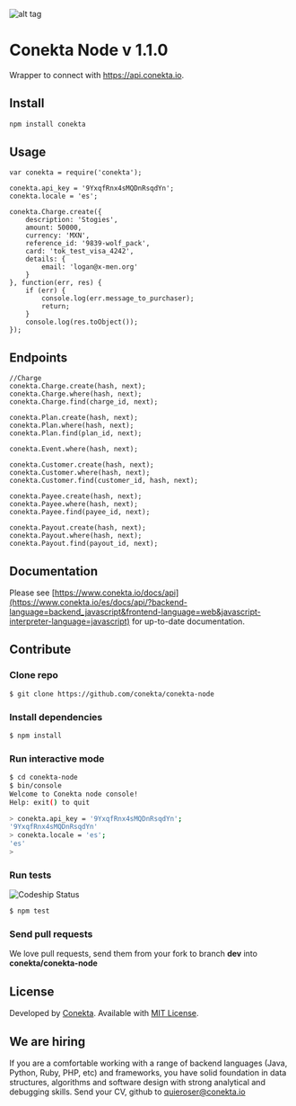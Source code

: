![alt tag](https://raw.github.com/conekta/conekta-node/master/readme_files/cover.png)

Conekta Node v 1.1.0
======================

Wrapper to connect with https://api.conekta.io.

## Install

```sh
npm install conekta
```

## Usage

```node
var conekta = require('conekta');

conekta.api_key = '9YxqfRnx4sMQDnRsqdYn';
conekta.locale = 'es';

conekta.Charge.create({
    description: 'Stogies',
    amount: 50000,
    currency: 'MXN',
    reference_id: '9839-wolf_pack',
    card: 'tok_test_visa_4242',
    details: {
        email: 'logan@x-men.org'
    }
}, function(err, res) {
    if (err) {
        console.log(err.message_to_purchaser);
        return;
    }
    console.log(res.toObject());
});
```

## Endpoints

```node
//Charge
conekta.Charge.create(hash, next);
conekta.Charge.where(hash, next);
conekta.Charge.find(charge_id, next);

conekta.Plan.create(hash, next);
conekta.Plan.where(hash, next);
conekta.Plan.find(plan_id, next);

conekta.Event.where(hash, next);

conekta.Customer.create(hash, next);
conekta.Customer.where(hash, next);
conekta.Customer.find(customer_id, hash, next);

conekta.Payee.create(hash, next);
conekta.Payee.where(hash, next);
conekta.Payee.find(payee_id, next);

conekta.Payout.create(hash, next);
conekta.Payout.where(hash, next);
conekta.Payout.find(payout_id, next);
```

## Documentation

Please see [https://www.conekta.io/docs/api](https://www.conekta.io/es/docs/api/?backend-language=backend_javascript&frontend-language=web&javascript-interpreter-language=javascript) for up-to-date documentation.

## Contribute

### Clone repo

```sh
$ git clone https://github.com/conekta/conekta-node
```

### Install dependencies

```sh
$ npm install
```

### Run interactive mode

```sh
$ cd conekta-node
$ bin/console
Welcome to Conekta node console!
Help: exit() to quit

> conekta.api_key = '9YxqfRnx4sMQDnRsqdYn';
'9YxqfRnx4sMQDnRsqdYn'
> conekta.locale = 'es';
'es'
> 
```

### Run tests

![Codeship Status](https://www.codeship.io/projects/51103310-1e4d-0131-0d84-5e49904adcd5/status)

```sh
$ npm test
```

### Send pull requests

We love pull requests, send them from your fork to branch **dev** into **conekta/conekta-node**

License
-------
Developed by [Conekta](https://www.conekta.io). Available with [MIT License](LICENSE).

We are hiring
-------------

If you are a comfortable working with a range of backend languages (Java, Python, Ruby, PHP, etc) and frameworks, you have solid foundation in data structures, algorithms and software design with strong analytical and debugging skills. 
Send your CV, github to quieroser@conekta.io

